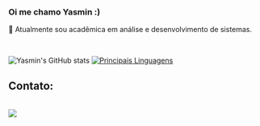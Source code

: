 ### Oi me chamo Yasmin :)
 
🌱 Atualmente sou acadêmica em análise e desenvolvimento de sistemas.

<br>
 
![Yasmin's GitHub stats](https://github-readme-stats.vercel.app/api?username=Yasfls&layout=compact&theme=dracula)
[![Principais Linguagens](https://github-readme-stats.vercel.app/api/top-langs/?username=Yasfls&layout=compact&theme=dracula)](https://github.com/Yasfls/github-readme-stats)
 
## Contato:
<br/>
<a href="www.linkedin.com/in/yasmin-friedemann-lopes-da-silva-6800041ab" target="_blank"><img loading="lazy" src="https://img.shields.io/badge/-LinkedIn-%230077B5?style=for-the-badge&logo=linkedin&logoColor=white" target="_blank"></a>
 
</div>
